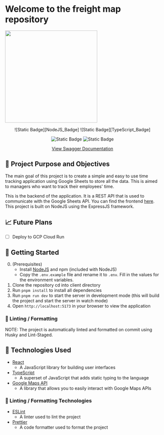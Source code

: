 # Welcome to the freight map repository  

<img src="demo.gif" width="full" height="300" />
<div align="center">

![Static Badge][NodeJS_Badge]
![Static Badge][TypeScript_Badge]

![Static Badge][ESLint_Badge]
![Static Badge][Prettier_Badge]

[View Swagger Documentation](https://editor.swagger.io/?url=https://raw.githubusercontent.com/PranavB6/timeey-server/main/src/docs/openapi.yaml)

</div>

## :star2: Project Purpose and Objectives

The main goal of this project is to create a simple and easy to use time tracking application using Google Sheets to store all the data. This is aimed to managers who want to track their employees' time.

This is the backend of the application. It is a REST API that is used to communicate with the Google Sheets API. You can find the frontend [here](https://github.com/Madeeha-Anjum/timeey-time-client). This project is built on NodeJS using the ExpressJS framework.

## :chart_with_upwards_trend: Future Plans

- [ ] Deploy to GCP Cloud Run

## :sunrise: Getting Started

0. (Prerequisites)
   - Install [NodeJS](https://nodejs.org/en/download/) and npm (included with NodeJS)
   - Copy the `.env.example` file and rename it to `.env`. Fill in the values for the environment variables.
1. Clone the repository cd into client directory
2. Run `pnpm install` to install all dependencies
3. Run `pnpm run dev` to start the server in development mode (this will build the project and start the server in watch mode)
4. Open `http://localhost:5173` in your browser to view the application

### :broom: Linting / Formatting

NOTE: The project is automatically linted and formatted on commit using Husky and Lint-Staged.

## :eyes: Technologies Used

- [React](https://reactjs.org/)
  - A JavaScript library for building user interfaces
- [TypeScript](https://www.typescriptlang.org/)
  - A superset of JavaScript that adds static typing to the language
- [Google Maps API]( https://developers.google.com/maps/documentation/javascript/overview)
  - A library that allows you to easily interact with Google Maps APIs

### :broom: Linting / Formatting Technologies

- [ESLint](https://eslint.org/)
  - A linter used to lint the project
- [Prettier](https://prettier.io/)
  - A code formatter used to format the project

[ESLint_Badge]: https://img.shields.io/badge/eslint-3A33D1?style=for-the-badge&logo=eslint&logoColor=white
[Prettier_Badge]: https://img.shields.io/badge/prettier-1A2C34?style=for-the-badge&logo=prettier&logoColor=F7BA3E
